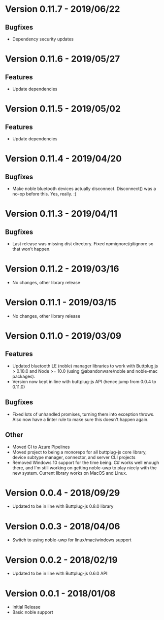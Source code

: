 # Version 0.11.7 - 2019/06/22

## Bugfixes

- Dependency security updates

# Version 0.11.6 - 2019/05/27

## Features

- Update dependencies

# Version 0.11.5 - 2019/05/02

## Features

- Update dependencies

# Version 0.11.4 - 2019/04/20

## Bugfixes

- Make noble bluetooth devices actually disconnect. Disconnect() was a
  no-op before this. Yes, really. :(

# Version 0.11.3 - 2019/04/11

## Bugfixes

- Last release was missing dist directory. Fixed npmignore/gitignore
  so that won't happen.

# Version 0.11.2 - 2019/03/16

- No changes, other library release

# Version 0.11.1 - 2019/03/15

- No changes, other library release

# Version 0.11.0 - 2019/03/09

## Features

- Updated bluetooth LE (noble) manager libraries to work with
  Buttplug.js > 0.10.0 and Node >= 10.0 (using @abandonware/noble and
  noble-mac packages).
- Version now kept in line with buttplug-js API (hence jump from 0.0.4
  to 0.11.0)

## Bugfixes

- Fixed lots of unhandled promises, turning them into exception
  throws. Also now have a linter rule to make sure this doesn't happen
  again.

## Other

- Moved CI to Azure Pipelines
- Moved project to being a monorepo for all buttplug-js core library,
  device subtype manager, connector, and server CLI projects
- Removed Windows 10 support for the time being. C# works well enough
  there, and I'm still working on getting noble-uwp to play nicely
  with the new system. Current library works on MacOS and Linux.

# Version 0.0.4 - 2018/09/29

- Updated to be in line with Buttplug-js 0.8.0 library

# Version 0.0.3 - 2018/04/06

- Switch to using noble-uwp for linux/mac/windows support

# Version 0.0.2 - 2018/02/19

- Updated to be in line with Buttplug-js 0.6.0 API

# Version 0.0.1 - 2018/01/08

- Initial Release
- Basic noble support
